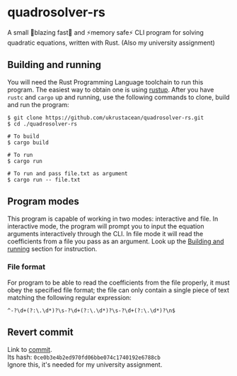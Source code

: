 # quadrosolver-rs
A small 🚀blazing fast🚀 and ⚡memory safe⚡ CLI program for solving
quadratic equations, written with Rust. (Also my university assignment)

## Building and running

You will need the Rust Programming Language toolchain to run this program.
The easiest way to obtain one is using [rustup](https://rustup.rs/).
After you have `rustc` and `cargo` up and running, use the following
commands to clone, build and run the program:

```shell
$ git clone https://github.com/ukrustacean/quadrosolver-rs.git
$ cd ./quadrosolver-rs

# To build
$ cargo build

# To run
$ cargo run

# To run and pass file.txt as argument
$ cargo run -- file.txt
```

## Program modes

This program is capable of working in two modes: interactive and file.
In interactive mode, the program will prompt you to input the equation
arguments interactively through the CLI. In file mode it will read the
coefficients from a file you pass as an argument. Look up the
[Building and running](#building-and-running) section for instruction.

### File format

For program to be able to read the coefficients from the file properly,
it must obey the specified file format; the file can only contain a single
piece of text matching the following regular expression:

`^-?\d+(?:\.\d*)?\s-?\d+(?:\.\d*)?\s-?\d+(?:\.\d*)?\n$`

## Revert commit

Link to [commit](https://github.com/ukrustacean/quadrosolver-rs/commit/0ce0b3e4b2ed970fd06bbe074c1740192e6788cb).\
Its hash: `0ce0b3e4b2ed970fd06bbe074c1740192e6788cb`\
Ignore this, it's needed for my university assignment.

